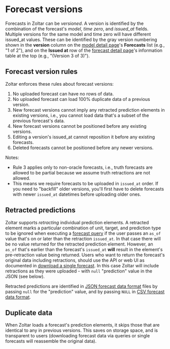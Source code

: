 # Forecast versions

Forecasts in Zoltar can be _versioned_. A version is identified by the combination of the forecast's _model_, _time zero_, and _issued_at_ fields. Multiple versions for the same model and time zero will have different issued_at values. These can be identified by the gray version numbering shown in the **version** column on the [model detail page](ModelDetailPage.md)'s **Forecasts** list (e.g., "1 of 2"), and on the **Issued at** row of the [forecast detail page](ForecastDetailPage.md)'s information table at the top (e.g., "(Version 3 of 3)").


## Forecast version rules

Zoltar enforces these rules about forecast versions:

1. No uploaded forecast can have no rows of data.
2. No uploaded forecast can load 100% duplicate data of a previous version.
3. New forecast versions cannot imply any retracted prediction elements in existing versions, i.e., you cannot load data that's a subset of the previous forecast's data.
4. New forecast versions cannot be positioned before any existing versions.
5. Editing a version's issued_at cannot reposition it before any existing forecasts.
6. Deleted forecasts cannot be positioned before any newer versions.

Notes:
- Rule 3 applies only to non-oracle forecasts, i.e., truth forecasts are allowed to be partial because we assume truth retractions are not allowed.
- This means we require forecasts to be uploaded in `issued_at` order. If you need to "backfill" older versions, you'll first have to delete forecasts with newer `issued_at` datetimes before uploading older ones.


## Retracted predictions

Zoltar supports _retracting_ individual prediction elements. A retracted element marks a particular combination of unit, target, and prediction type to be ignored when executing a [forecast query](ForecastQueryFormat.md) if the user passes an `as_of` value that's on or later than the retraction `issued_at`. In that case there will be no value returned for the retracted prediction element. However, an `as_of` that's earlier than the forecast's `issued_at` **will** result in the element's pre-retraction value being returned. Users who want to return the forecast's original data including retractions, should use the API or web UI as documented in [download a single forecast](Forecasts.md#download-a-single-forecast). In this case Zoltar will include retractions as they were uploaded - with `null` "prediction" value in the JSON (see below). 

Retracted predictions are identified in [JSON forecast data format](FileFormats.md#forecast-data-format-json) files by passing `null` for the "prediction" value, and by passing `NULL` in [CSV forecast data format](#forecast-data-format-csv).


## Duplicate data

When Zoltar loads a forecast's prediction elements, it skips those that are identical to any in previous versions. This saves on storage space, and is transparent to users (downloading forecast data via queries or single forecasts will reassemble the original data).
